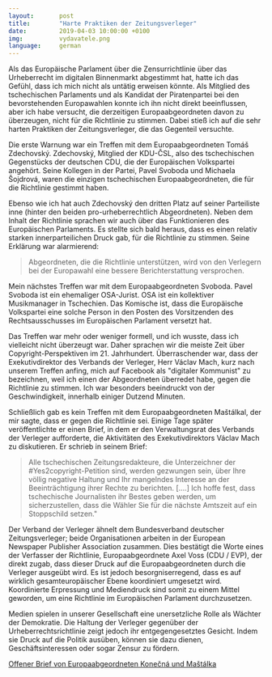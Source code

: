 ```yaml
---
layout:       post
title:        "Harte Praktiken der Zeitungsverleger"
date:         2019-04-03 10:00:00 +0100
img:          vydavatele.png
language:     german
---
```


Als das Europäische Parlament über die Zensurrichtlinie über das Urheberrecht im digitalen Binnenmarkt abgestimmt hat, hatte ich das Gefühl, dass ich mich nicht als untätig erweisen könnte. Als Mitglied des tschechischen Parlaments und als Kandidat der Piratenpartei bei den bevorstehenden Europawahlen konnte ich ihn nicht direkt beeinflussen, aber ich habe versucht, die derzeitigen Europaabgeordneten davon zu überzeugen, nicht für die Richtlinie zu stimmen. Dabei stieß ich auf die sehr harten Praktiken der Zeitungsverleger, die das Gegenteil versuchte.

<!--more-->

Die erste Warnung war ein Treffen mit dem Europaabgeordneten Tomáš Zdechovský. Zdechovský, Mitglied der KDU-ČSL, also des tschechischen Gegenstücks der deutschen CDU, die der Europäischen Volkspartei angehört. Seine Kollegen in der Partei, Pavel Svoboda und Michaela Šojdrová, waren die einzigen tschechischen Europaabgeordneten, die für die Richtlinie gestimmt haben.

Ebenso wie ich hat auch Zdechovský den dritten Platz auf seiner Parteiliste inne (hinter den beiden pro-urheberrechtlich Abgeordneten). Neben dem Inhalt der Richtlinie sprachen wir auch über das Funktionieren des Europäischen Parlaments. Es stellte sich bald heraus, dass es einen relativ starken innerparteilichen Druck gab, für die Richtlinie zu stimmen. Seine Erklärung war alarmierend:

> Abgeordneten, die die Richtlinie unterstützen, wird von den Verlegern bei der Europawahl eine bessere Berichterstattung versprochen.

Mein nächstes Treffen war mit dem Europaabgeordneten Svoboda. Pavel Svoboda ist ein ehemaliger OSA-Jurist. OSA ist ein kollektiver Musikmanager in Tschechien. Das Komische ist, dass die Europäische Volkspartei eine solche Person in den Posten des Vorsitzenden des Rechtsausschusses im Europäischen Parlament versetzt hat.

Das Treffen war mehr oder weniger formell, und ich wusste, dass ich vielleicht nicht überzeugt war. Daher sprachen wir die meiste Zeit über Copyright-Perspektiven im 21. Jahrhundert. Überraschender war, dass der Exekutivdirektor des Verbands der Verleger, Herr Václav Mach, kurz nach unserem Treffen anfing, mich auf Facebook als "digitaler Kommunist" zu bezeichnen, weil ich einen der Abgeordneten überredet habe, gegen die Richtlinie zu stimmen. Ich war besonders beeindruckt von der Geschwindigkeit, innerhalb  einiger Dutzend Minuten.

Schließlich gab es kein Treffen mit dem Europaabgeordneten Maštálkal, der mir sagte, dass er gegen die Richtlinie sei. Einige Tage später veröffentlichte er einen Brief, in dem er den Verwaltungsrat des Verbands der Verleger aufforderte, die Aktivitäten des Exekutivdirektors Václav Mach zu diskutieren. Er schrieb in seinem Brief:

> Alle tschechischen Zeitungsredakteure, die Unterzeichner der #Yes2copyright-Petition sind, werden gezwungen sein, über Ihre völlig negative Haltung und Ihr mangelndes Interesse an der Beeinträchtigung ihrer Rechte zu berichten. [....] Ich hoffe fest, dass tschechische Journalisten ihr Bestes geben werden, um sicherzustellen, dass die Wähler Sie für die nächste Amtszeit auf ein Stoppschild setzen."

Der Verband der Verleger ähnelt dem Bundesverband deutscher Zeitungsverleger; beide Organisationen arbeiten in der European Newspaper Publisher Association zusammen. Dies bestätigt die Worte eines der Verfasser der Richtlinie, Europaabgeordnete Axel Voss (CDU / EVP), der direkt zugab, dass dieser Druck auf die Europaabgeordneten durch die Verleger ausgeübt wird. Es ist jedoch besorgniserregend, dass es auf wirklich gesamteuropäischer Ebene koordiniert umgesetzt wird. Koordinierte Erpressung und Mediendruck sind somit zu einem Mittel geworden, um eine Richtlinie im Europäischen Parlament durchzusetzen.

Medien spielen in unserer Gesellschaft eine unersetzliche Rolle als Wächter der Demokratie. Die Haltung der Verleger gegenüber der Urheberrechtsrichtlinie zeigt jedoch ihr entgegengesetztes Gesicht. Indem sie Druck auf die Politik ausüben, können sie dazu dienen, Geschäftsinteressen oder sogar Zensur zu fördern.

[Offener Brief von Europaabgeordneten Konečná und Maštálka](/assets/articles/dopis-konecna.html)


